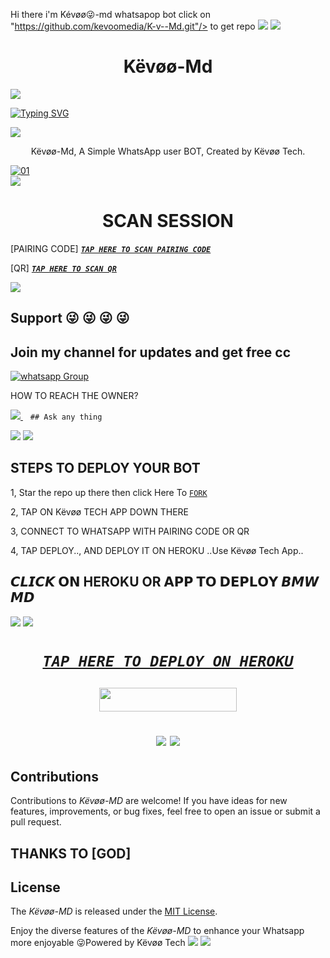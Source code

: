 Hi there i'm Kévøø😜-md whatsapop bot
click on "https://github.com/kevoomedia/K-v--Md.git"/> to get repo
<a><img src='https://i.imgur.com/LyHic3i.gif'/></a>
<a><img src='https://i.imgur.com/LyHic3i.gif'/></a>
 <h1 align="center"> Këvøø-Md </h1>


<a><img src='https://i.imgur.com/LyHic3i.gif'/></a>
      
[![Typing SVG](https://readme-typing-svg.herokuapp.com?font=Rockstar-ExtraBold&color=blue&lines=THANK+YOU+FOR+CHOOSING+Kévøø+Md)](https://git.io/typing-svg)

<a><img src='https://i.imgur.com/LyHic3i.gif'/></a>
 
<p align="center"> Këvøø-Md, A Simple WhatsApp user BOT, Created by Këvøø Tech.
</p>
<p align="center">


  <a href="https://ibb.co/N6NMDtn"><img src="https://telegra.ph/file/404fdaacd6d345d368155.jpg" alt="01" border="0" /></a>                     
<a><img src='https://i.imgur.com/LyHic3i.gif'/></a>
 <h1 align="center">  SCAN SESSION </h1>
 

[PAIRING CODE]  ***[`TAP HERE TO SCAN PAIRING CODE`](https://bmw-code-app-c1168f4953cd.herokuapp.com/pair)***


  
 [QR] ***[`TAP HERE TO SCAN QR`](https://bmw-code-app-c1168f4953cd.herokuapp.com/qr)***


<a><img src='https://telegra.ph/file/88ad273e040f262fe69ad.jpg'/></a>
## Support 😜 😜 😜 😜
## Join my channel for updates and get free cc
<a href="https://whatsapp.com/channel/0029VaauR3bIHphNVGavRg2O" target="_blank">
    <img alt="whatsapp Group" src="https://img.shields.io/badge/ Whatsapp Support Channel -25D366?style=for-the-badge&logo=whatsapp&logoColor=white" />
  </a>
</p>


HOW TO REACH THE OWNER? 
 
   
   <a href="https://wa.me/255694854739">
    <img src="https://img.shields.io/badge/WhatsApp-25D366?style=for-the-badge&logo=whatsapp&logoColor=black" />
  </a>&nbsp;&nbsp;
   <a

    ## Ask any thing
<a><img src='https://i.imgur.com/LyHic3i.gif'/></a>
<a><img src='https://i.imgur.com/LyHic3i.gif'/></a>

## STEPS TO DEPLOY YOUR BOT


1, Star the repo up there then click Here To  [`FORK`](https://github.com/kevoomedia/K-v--Md/blob/main/K%C3%ABv%C3%B8%C3%B8%F0%9F%98%9C.md)

2, TAP ON Këvøø TECH APP DOWN THERE



3, CONNECT TO WHATSAPP WITH PAIRING CODE OR QR



4, TAP DEPLOY.., AND DEPLOY IT ON HEROKU ..Use Këvøø Tech App..

## 𝘾𝙇𝙄𝘾𝙆 𝗢𝗡 HEROKU OR 𝗔𝗣𝗣 𝗧𝗢 𝗗𝗘𝗣𝗟𝗢𝗬  𝘽𝙈𝙒 𝙈𝘿

<a><img src='https://i.imgur.com/LyHic3i.gif'/></a>
<a><img src='https://i.imgur.com/LyHic3i.gif'/></a>

 <h1 align="center">

  ***[`TAP HERE TO DEPLOY ON HEROKU`](https://dashboard.heroku.com/new?template=https://github.com/kevoomedia/K-v--Md)***







  ***<p align="center"><a href="https://bmw-code-app-c1168f4953cd.herokuapp.com/">
 <img src="https://img.shields.io/badge/TAP%20HERE%20TO%20OPEN%20Këvøø%20TECH%20APP-Yellow?style=for-the-badge&logo=Këvøø" width="220" height="38.45"/></a></p>***



<a><img src='https://i.imgur.com/LyHic3i.gif'/></a>
<a><img src='https://i.imgur.com/LyHic3i.gif'/></a>
   
  




## Contributions


Contributions to *Këvøø-MD* are welcome! If you have ideas for new features, improvements, or bug fixes, feel free to open an issue or submit a pull request.
## THANKS TO [GOD]

## License

The *Këvøø-MD* is released under the [MIT License](https://opensource.org/licenses/MIT).

Enjoy the diverse features of the *Këvøø-MD*  to enhance your Whatsapp more enjoyable
😜Powered by Këvøø Tech
<a><img src='https://i.imgur.com/LyHic3i.gif'/></a>
<a><img src='https://i.imgur.com/LyHic3i.gif'/></a>
